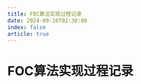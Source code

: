 ```yaml
---
title: FOC算法实现过程记录
date: 2024-09-16T02:30:00
index: false
article: true
---
```


# FOC算法实现过程记录

<Catalog />